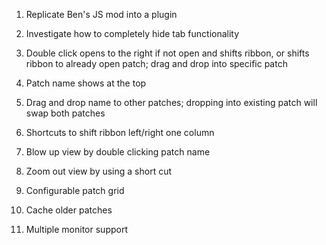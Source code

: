 1. Replicate Ben's JS mod into a plugin
2. Investigate how to completely hide tab functionality
3. Double click opens to the right if not open and shifts ribbon, or shifts ribbon to already open patch; drag and drop into specific patch
4. Patch name shows at the top 
5. Drag and drop name to other patches; dropping into existing patch will swap both patches
6. Shortcuts to shift ribbon left/right one column
7. Blow up view by double clicking patch name
8. Zoom out view by using a short cut 
9. Configurable patch grid

10. Cache older patches
11. Multiple monitor support
